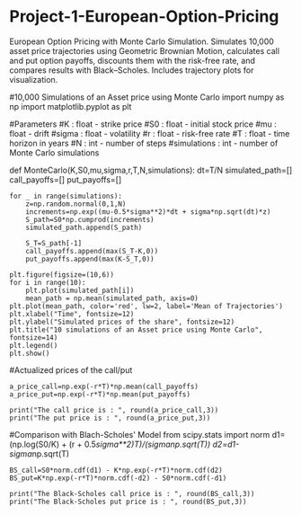 # Project-1-European-Option-Pricing
European Option Pricing with Monte Carlo Simulation. Simulates 10,000 asset price trajectories using Geometric Brownian Motion, calculates call and put option payoffs, discounts them with the risk-free rate, and compares results with Black–Scholes. Includes trajectory plots for visualization.

#10,000 Simulations of an Asset price using Monte Carlo
import numpy as np 
import matplotlib.pyplot as plt 

#Parameters
#K : float - strike price
#S0 : float - initial stock price
#mu : float - drift
#sigma : float - volatility
#r : float - risk-free rate
#T : float - time horizon in years
#N : int - number of steps
#simulations : int - number of Monte Carlo simulations

def MonteCarlo(K,S0,mu,sigma,r,T,N,simulations):
    dt=T/N
    simulated_path=[]
    call_payoffs=[]
    put_payoffs=[]

    for _ in range(simulations):
        z=np.random.normal(0,1,N)
        increments=np.exp((mu-0.5*sigma**2)*dt + sigma*np.sqrt(dt)*z)
        S_path=S0*np.cumprod(increments)
        simulated_path.append(S_path)
    
        S_T=S_path[-1]
        call_payoffs.append(max(S_T-K,0))
        put_payoffs.append(max(K-S_T,0))

    plt.figure(figsize=(10,6))
    for i in range(10):
        plt.plot(simulated_path[i])
        mean_path = np.mean(simulated_path, axis=0)
    plt.plot(mean_path, color='red', lw=2, label='Mean of Trajectories')
    plt.xlabel("Time", fontsize=12)
    plt.ylabel("Simulated prices of the share", fontsize=12)
    plt.title("10 simulations of an Asset price using Monte Carlo", fontsize=14)
    plt.legend()
    plt.show()    
        
        
#Actualized prices of the call/put

    a_price_call=np.exp(-r*T)*np.mean(call_payoffs)
    a_price_put=np.exp(-r*T)*np.mean(put_payoffs)

    print("The call price is : ", round(a_price_call,3))
    print("The put price is : ", round(a_price_put,3))
    
#Comparison with Blach-Scholes' Model
    from scipy.stats import norm
    d1=(np.log(S0/K) + (r + 0.5*sigma**2)*T)/(sigma*np.sqrt(T))
    d2=d1-sigma*np.sqrt(T)

    BS_call=S0*norm.cdf(d1) - K*np.exp(-r*T)*norm.cdf(d2)
    BS_put=K*np.exp(-r*T)*norm.cdf(-d2) - S0*norm.cdf(-d1)

    print("The Black-Scholes call price is : ", round(BS_call,3))
    print("The Black-Scholes put price is : ", round(BS_put,3))
